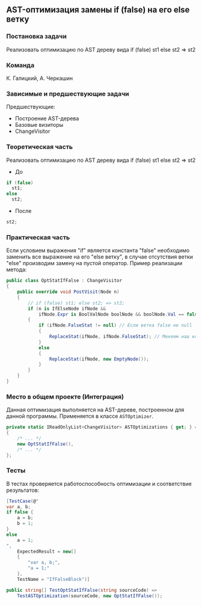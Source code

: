 ## AST-оптимизация замены if (false) на его else ветку

### Постановка задачи

Реализовать оптимизацию по AST дереву вида if (false) st1 else st2 => st2

### Команда

К. Галицкий, А. Черкашин

### Зависимые и предшествующие задачи

Предшествующие:

- Построение AST-дерева
- Базовые визиторы
- ChangeVisitor

### Теоретическая часть

Реализовать оптимизацию по AST дереву вида if (false) st1 else st2 => st2

  * До

  ```csharp
  if (false)
    st1;
  else
    st2;
  ```

  * После

  ```csharp
  st2;
  ```

### Практическая часть

Если условием выражения "if" является константа "false" необходимо заменить все выражение на его "else ветку", в случае отсутствия ветки "else" производим замену на пустой оператор.
Пример реализации метода:

```csharp
public class OptStatIfFalse : ChangeVisitor
{
    public override void PostVisit(Node n)
    {
        // if (false) st1; else st2; => st2;
        if (n is IfElseNode ifNode &&
            ifNode.Expr is BoolValNode boolNode && boolNode.Val == false) // Если выражение == false
        {
            if (ifNode.FalseStat != null) // Если ветка false не null
            {
                ReplaceStat(ifNode, ifNode.FalseStat); // Меняем наш корень на ветку else
            }
            else
            {
                ReplaceStat(ifNode, new EmptyNode());
            }
        }
    }
}
```

### Место в общем проекте (Интеграция)

Данная оптимизация выполняется на AST-дереве, построенном для данной программы. Применяется в классе `ASTOptimizer`.
```csharp
private static IReadOnlyList<ChangeVisitor> ASTOptimizations { get; } = new List<ChangeVisitor>
{
    /* ... */
    new OptStatIfFalse(),
    /* ... */
};
```

### Тесты

В тестах проверяется работоспособность оптимизации и соответствие результатов:

```csharp
[TestCase(@"
var a, b;
if false {
    a = b;
    b = 1;
}
else
    a = 1;
",
    ExpectedResult = new[]
    {
        "var a, b;",
        "a = 1;"
    },
    TestName = "IfFalseBlock")]

public string[] TestOptStatIfFalse(string sourceCode) =>
    TestASTOptimization(sourceCode, new OptStatIfFalse());
```
